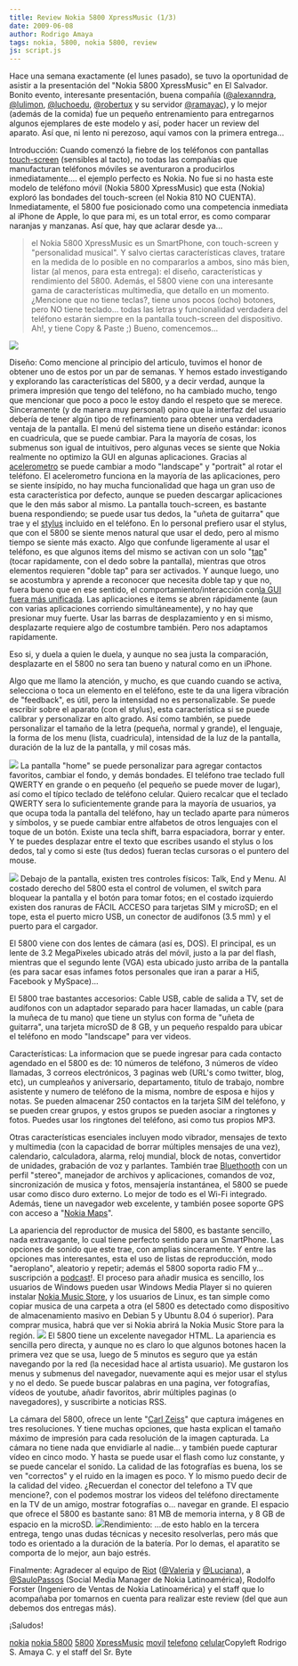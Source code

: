 ```yaml
---
title: Review Nokia 5800 XpressMusic (1/3)
date: 2009-06-08
author: Rodrigo Amaya
tags: nokia, 5800, nokia 5800, review
js: script.js
---
```


Hace una semana exactamente (el
      lunes pasado), se tuvo la oportunidad de asistir a la presentación del "Nokia 5800
      XpressMusic" en El Salvador. Bonito evento, interesante presentación, buena compañía ([@alexanndra](http://twitter.com/alexanndra), [@lulimon](http://twitter.com/lulimon), [@luchoedu](http://twitter.com/LuChOeDu), [@robertux](http://twitter.com/Robertux) y su servidor [@ramayac](http://twitter.com/ramayac)), y lo mejor (además de la comida) fue
      un pequeño entrenamiento para entregarnos algunos ejemplares de este modelo y así, poder hacer
      un review del aparato. Así que, ni lento ni perezoso, aquí vamos con la primera
      entrega...

Introducción:
Cuando
      comenzó la fiebre de los teléfonos con pantallas [touch-screen](http://en.wikipedia.org/wiki/Touch_screen) (sensibles al
      tacto), no todas las compañías que manufacturan teléfonos móviles se aventuraron a producirlos
      inmediatamente.... el ejemplo perfecto es Nokia. No fue si no hasta este modelo de teléfono
      móvil (Nokia 5800 XpressMusic) que esta (Nokia) exploró las bondades del touch-screen (el
      Nokia 810 NO CUENTA). Inmediatamente, el 5800 fue posicionado como una competencia inmediata
      al iPhone de Apple, lo que para mi, es un total error, es como comparar naranjas y
      manzanas.
Así que, hay que aclarar desde ya...
> el Nokia 5800 XpressMusic es un SmartPhone, con touch-screen y "personalidad
> musical".
Y salvo ciertas características claves, tratare en la medida de lo
      posible en no compararlos a ambos, sino más bien, listar (al menos, para esta entrega): el
      diseño, características y rendimiento del 5800. Además, el 5800 viene con una interesante gama
      de características multimedia, que detallo en un momento. ¿Mencione que no tiene teclas?,
      tiene unos pocos (ocho) botones, pero NO tiene teclado... todas las letras y funcionalidad
      verdadera del teléfono estarán siempre en la pantalla touch-screen del dispositivo. Ah!, y
      tiene Copy & Paste ;)
Bueno, comencemos...

[![](http://2.bp.blogspot.com/_ayvorITawE4/SiwlVCJriYI/AAAAAAAACBA/Q3OShiHc2NE/s320/nokia-5800-xpressmusic.jpg)](http://2.bp.blogspot.com/_ayvorITawE4/SiwlVCJriYI/AAAAAAAACBA/Q3OShiHc2NE/s1600-h/nokia-5800-xpressmusic.jpg)

Diseño:
Como mencione al principio del
      articulo, tuvimos el honor de obtener uno de estos por un par de semanas. Y hemos estado
      investigando y explorando las características del 5800, y a decir verdad, aunque la primera
      impresión que tengo del teléfono, no ha cambiado mucho, tengo que mencionar que poco a poco le
      estoy dando el respeto que se merece. Sinceramente (y de manera muy personal) opino que la
      interfaz del usuario debería de tener algún tipo de refinamiento para obtener una verdadera
      ventaja de la pantalla. El menú del sistema tiene un diseño estándar: iconos en cuadricula,
      que se puede cambiar. Para la mayoría de cosas, los submenus son igual de intuitivos, pero
      algunas veces se siente que Nokia realmente no optimizo la GUI en algunas aplicaciones.
      Gracias al [acelerometro](http://en.wikipedia.org/wiki/Accelerometer)
      se puede cambiar a modo "landscape" y "portrait" al rotar el teléfono. El acelerometro
      funciona en la mayoría de las aplicaciones, pero se siente insípido, no hay mucha
      funcionalidad que haga un gran uso de esta
      característica por defecto, aunque se pueden descargar aplicaciones que le den más sabor al
      mismo.
La pantalla touch-screen, es bastante buena respondiendo; se puede usar tus
      dedos, la "uñeta de guitarra" que trae y el [stylus](http://en.wikipedia.org/wiki/Stylus) incluido en el teléfono. En lo
      personal prefiero usar el stylus, que con el 5800 se siente menos natural que usar el dedo,
      pero al mismo tiempo se siente más exacto. Algo que confunde ligeramente al usar el teléfono,
      es que algunos items del mismo se activan con un solo "[tap](http://en.wikipedia.org/wiki/Tapping)" (tocar rapidamente, con el dedo
      sobre la pantalla), mientras que otros elementos requieren "doble tap" para ser activados. Y
      aunque luego, uno se acostumbra y aprende a reconocer que necesita doble tap y que no, fuera
      bueno que en ese sentido, el comportamiento/interacción con[la GUI fuera más unificada](http://www.srbyte.com/2008/07/consejos-practicos-de-desarrollo-de.html). Las aplicaciones e items se abren rápidamente (aun con varias
      aplicaciones corriendo simultáneamente), y no hay que presionar muy fuerte. Usar las barras de
      desplazamiento y en si mismo, desplazarte requiere algo de costumbre también. Pero nos
      adaptamos rapidamente.

Eso si, y
      duela a quien le duela, y aunque no sea justa la comparación, desplazarte en el 5800 no sera
      tan bueno y natural como en un iPhone.

Algo que me llamo
      la atención, y mucho, es que cuando cuando se activa, selecciona o toca un elemento en el
      teléfono, este te da una ligera vibración de "feedback", es útil, pero la intensidad no es
      personalizable. Se puede escribir sobre el aparato (con el stylus), esta característica si se
      puede calibrar y personalizar en alto grado. Así como también, se puede personalizar el tamaño
      de la letra (pequeña, normal y grande), el lenguaje, la forma de los menu (lista, cuadricula),
      intensidad de la luz de la pantalla, duración de la luz de la pantalla, y mil cosas más.

[![](http://2.bp.blogspot.com/_ayvorITawE4/Siwkq2gkVlI/AAAAAAAACAo/nh4GG5hepc8/s320/frente.jpg)](http://2.bp.blogspot.com/_ayvorITawE4/Siwkq2gkVlI/AAAAAAAACAo/nh4GG5hepc8/s1600-h/frente.jpg)
La
      pantalla "home" se puede personalizar para agregar contactos favoritos, cambiar el fondo, y
      demás bondades. El teléfono trae teclado full QWERTY en grande o en pequeño (el pequeño se
      puede mover de lugar), así como el típico teclado de teléfono celular. Quiero recalcar que el
      teclado QWERTY sera lo suficientemente grande para la mayoría de usuarios, ya que ocupa toda
      la pantalla del teléfono, hay un teclado aparte para números y símbolos, y se puede cambiar
      entre alfabetos de otros lenguajes con el toque de un botón. Existe una tecla shift, barra
      espaciadora, borrar y enter. Y te puedes desplazar entre el texto que escribes usando el
      stylus o los dedos, tal y como si este (tus dedos) fueran teclas cursoras o el puntero del
      mouse.

[![](http://2.bp.blogspot.com/_ayvorITawE4/SiwkrEznJAI/AAAAAAAACA4/kmdyEXpexGw/s320/teclado.jpg)](http://2.bp.blogspot.com/_ayvorITawE4/SiwkrEznJAI/AAAAAAAACA4/kmdyEXpexGw/s1600-h/teclado.jpg)
Debajo
      de la pantalla, existen tres controles físicos: Talk, End y Menu. Al costado derecho del 5800
      esta el control de volumen, el switch para bloquear la pantalla y el botón para tomar fotos;
      en el costado izquierdo existen dos ranuras de FÁCIL ACCESO para tarjetas SIM y microSD; en el
      tope, esta el puerto micro USB, un conector de audífonos (3.5 mm) y el puerto para el
      cargador.

El 5800 viene con dos lentes de cámara (así es, DOS). El
      principal, es un lente de 3.2 MegaPixeles ubicado atrás del móvil, justo a la par del flash,
      mientras que el segundo lente (VGA) esta ubicado justo arriba de la pantalla (es para sacar
      esas infames fotos personales que iran a parar a Hi5, Facebook y MySpace)...

El 5800 trae bastantes accesorios: Cable USB, cable de salida a TV, set de audífonos con
      un adaptador separado para hacer llamadas, un cable (para la muñeca de tu mano) que tiene un
      stylus con forma de "uñeta de guitarra", una tarjeta microSD de 8 GB, y un pequeño respaldo
      para ubicar el teléfono en modo "landscape" para ver videos.

Características:
La
      informacion que se puede ingresar para cada contacto agendado en el 5800 es de: 10 números de
      teléfono, 3 números de vídeo llamadas, 3 correos electrónicos, 3 paginas web (URL's como
      twitter, blog, etc), un cumpleaños y aniversario, departamento, titulo de trabajo, nombre
      asistente y numero de teléfono de la misma, nombre de esposa e hijos y notas.
Se
      pueden almacenar 250 contactos en la tarjeta SIM del teléfono, y se pueden crear grupos, y
      estos grupos se pueden asociar a ringtones y fotos. Puedes usar los ringtones del teléfono,
      asi como tus propios MP3.

Otras características esenciales incluyen
      modo vibrador, mensajes de texto y multimedia (con la capacidad de borrar múltiples mensajes
      de una vez), calendario, calculadora, alarma, reloj mundial, block de notas, convertidor de
      unidades, grabación de voz y parlantes. También trae [Bluethooth](http://en.wikipedia.org/wiki/Bluetooth) con un perfil "stereo",
      manejador de archivos y aplicaciones, comandos de voz, sincronización de musica y fotos,
      mensajería instantánea, el 5800 se puede usar como disco duro externo. Lo mejor de todo es el
      Wi-Fi integrado. Además, tiene un navegador web excelente, y también posee soporte GPS con
      acceso a "[Nokia Maps](http://www.google.com/search?q=Nokia+Maps)".

La apariencia del reproductor de musica del 5800, es
      bastante sencillo, nada extravagante, lo cual tiene perfecto sentido para un SmartPhone. Las
      opciones de sonido que este trae, con amplias sinceramente. Y entre las opciones mas
      interesantes, esta el uso de listas de reproducción, modo "aeroplano", aleatorio y repetir;
      además el 5800 soporta radio FM y... suscripción a [podcast](http://www.srbyte.com/2008/08/qu-es-un-podcast-y-como-escuchar.html)!.
      El proceso para añadir musica es sencillo, los usuarios de Windows pueden usar Windows Media
      Player si no quieren instalar [Nokia Music Store](http://musicstore.nokia.com/), y los usuarios de Linux, es tan simple como copiar musica de una carpeta a
      otra (el 5800 es detectado como dispositivo de almacenamiento masivo en Debian 5 y Ubuntu 8.04
      ó superior). Para comprar musica, habrá que ver si Nokia abrirá la Nokia Music Store para la
      región.
[![](http://3.bp.blogspot.com/_ayvorITawE4/Siwkq9a9BVI/AAAAAAAACAw/mwWVACrNW5c/s320/nowplaying.jpg)](http://3.bp.blogspot.com/_ayvorITawE4/Siwkq9a9BVI/AAAAAAAACAw/mwWVACrNW5c/s1600-h/nowplaying.jpg)
El 5800
      tiene un excelente navegador HTML. La apariencia es sencilla pero directa, y aunque no es
      claro lo que algunos botones hacen la primera vez que se usa, luego de 5 minutos es seguro que
      ya están navegando por la red (la necesidad hace al artista usuario). Me
      gustaron los menus y submenus del navegador, nuevamente aqui es mejor usar el stylus y no el
      dedo. Se puede buscar palabras en una pagina, ver fotografías, vídeos de youtube, añadir
      favoritos, abrir múltiples paginas (o navegadores), y suscribirte a noticias RSS.

La cámara del 5800, ofrece un lente "[Carl Zeiss](http://en.wikipedia.org/wiki/Carl_Zeiss)" que captura imágenes
      en tres resoluciones. Y tiene muchas opciones, que hasta explican el tamaño máximo de
      impresión para cada resolución de la imagen capturada. La cámara no tiene nada que envidiarle
      al nadie... y también puede capturar vídeo en cinco modo. Y hasta se puede usar el flash como
      luz constante, y se puede cancelar el sonido. La calidad de las fotografías es buena, los se
      ven "correctos" y el ruido en la imagen es poco. Y lo mismo puedo decir de la calidad del
      video. ¿Recuerdan el conector del telefono a TV que mencione?, con el podemos mostrar los
      videos del teléfono directamente en la TV de un amigo, mostrar fotografías o... navegar en
      grande. El espacio que ofrece el 5800 es bastante sano: 81 MB de memoria interna, y 8 GB de
      espacio en la microSD.
[![](http://1.bp.blogspot.com/_ayvorITawE4/Siwkqv9A5zI/AAAAAAAACAg/-A--amER-EU/s320/atras.jpg)](http://1.bp.blogspot.com/_ayvorITawE4/Siwkqv9A5zI/AAAAAAAACAg/-A--amER-EU/s1600-h/atras.jpg)Rendimiento:
...de esto
      hablo en la tercera entrega, tengo unas dudas técnicas y necesito resolverlas, pero más que
      todo es orientado a la duración de la batería. Por lo demas, el aparatito se comporta de lo
      mejor, aun bajo estrés.

Finalmente:
Agradecer al equipo de [Riot](http://www.riot.com.br/) ([@Valeria](http://twitter.com/ValeriaMoraes) y [@Luciana](http://twitter.com/lureis)), a [@SauloPassos](http://twitter.com/saulopassos) (Social Media Manager de Nokia
      Latinoamérica), Rodolfo Forster (Ingeniero de Ventas de Nokia Latinoamérica) y el staff que lo
      acompañaba por tomarnos en cuenta para realizar este review (del que aun debemos dos entregas
      más).

¡Saludos!

[nokia](http://www.blogalaxia.com/tags/nokia) [nokia 5800](http://www.blogalaxia.com/tags/nokia+5800) [5800](http://www.blogalaxia.com/tags/5800) [XpressMusic](http://www.blogalaxia.com/tags/xpressmusic) [movil](http://www.blogalaxia.com/tags/movil) [telefono](http://www.blogalaxia.com/tags/telefono) [celular](http://www.blogalaxia.com/tags/celular)Copyleft Rodrigo S. Amaya C. y el staff del Sr.
      Byte